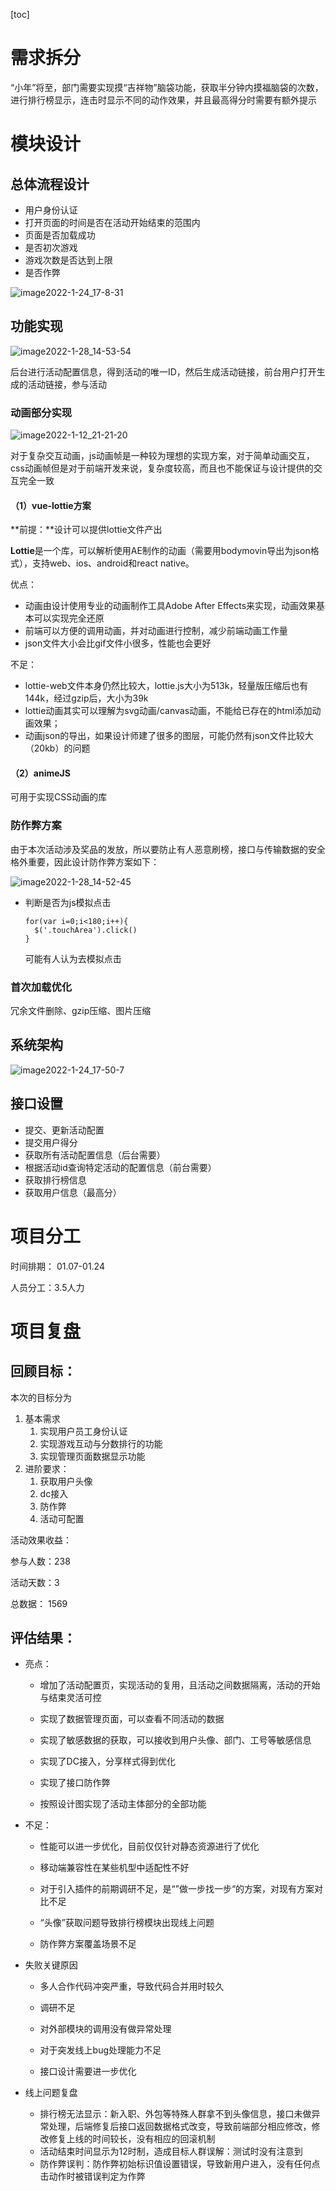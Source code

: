 [toc]

# 需求拆分

“小年”将至，部门需要实现摸“吉祥物”脑袋功能，获取半分钟内摸福脑袋的次数，进行排行榜显示，连击时显示不同的动作效果，并且最高得分时需要有额外提示

# 模块设计

## 总体流程设计

+ 用户身份认证
+ 打开页面的时间是否在活动开始结束的范围内
+ 页面是否加载成功
+ 是否初次游戏
+ 游戏次数是否达到上限
+ 是否作弊

![image2022-1-24_17-8-31](../../img/image2022-1-24_17-8-31.png)

## 功能实现

![image2022-1-28_14-53-54](../../img/image2022-1-28_14-53-54.png)

后台进行活动配置信息，得到活动的唯一ID，然后生成活动链接，前台用户打开生成的活动链接，参与活动

### 动画部分实现

![image2022-1-12_21-21-20](../../img/image2022-1-12_21-21-20.png)

对于复杂交互动画，js动画帧是一种较为理想的实现方案，对于简单动画交互，css动画帧但是对于前端开发来说，复杂度较高，而且也不能保证与设计提供的交互完全一致

#### （1）vue-lottie方案

**前提：**设计可以提供lottie文件产出

**Lottie**是一个库，可以解析使用AE制作的动画（需要用bodymovin导出为json格式），支持web、ios、android和react native。

优点：

- 动画由设计使用专业的动画制作工具Adobe After Effects来实现，动画效果基本可以实现完全还原
- 前端可以方便的调用动画，并对动画进行控制，减少前端动画工作量
- json文件大小会比gif文件小很多，性能也会更好

不足：

- lottie-web文件本身仍然比较大，lottie.js大小为513k，轻量版压缩后也有144k，经过gzip后，大小为39k
- lottie动画其实可以理解为svg动画/canvas动画，不能给已存在的html添加动画效果；
- 动画json的导出，如果设计师建了很多的图层，可能仍然有json文件比较大（20kb）的问题

#### （2）animeJS

可用于实现CSS动画的库

### 防作弊方案

由于本次活动涉及奖品的发放，所以要防止有人恶意刷榜，接口与传输数据的安全格外重要，因此设计防作弊方案如下：

![image2022-1-28_14-52-45](../../img/image2022-1-28_14-52-45.png)

+ 判断是否为js模拟点击

  ```
  for(var i=0;i<180;i++){
    $('.touchArea').click()
  }
  ```

  可能有人认为去模拟点击

### 首次加载优化

冗余文件删除、gzip压缩、图片压缩

## 系统架构

![image2022-1-24_17-50-7](../../img/image2022-1-24_17-50-7.png)

## 接口设置

+ 提交、更新活动配置
+ 提交用户得分
+ 获取所有活动配置信息（后台需要）
+ 根据活动id查询特定活动的配置信息（前台需要）
+ 获取排行榜信息
+ 获取用户信息（最高分）

# 项目分工

时间排期： 01.07-01.24

人员分工：3.5人力

# 项目复盘

## 回顾目标：

本次的目标分为

1. 基本需求
   1. 实现用户员工身份认证
   2. 实现游戏互动与分数排行的功能
   3. 实现管理页面数据显示功能
2. 进阶要求：
   1. 获取用户头像
   2. dc接入
   3. 防作弊
   4. 活动可配置

活动效果收益：

参与人数：238

活动天数：3

总数据： 1569

## 评估结果：

+ 亮点：

  + 增加了活动配置页，实现活动的复用，且活动之间数据隔离，活动的开始与结束灵活可控

  + 实现了数据管理页面，可以查看不同活动的数据

  + 实现了敏感数据的获取，可以接收到用户头像、部门、工号等敏感信息

  + 实现了DC接入，分享样式得到优化

  + 实现了接口防作弊

  + 按照设计图实现了活动主体部分的全部功能
+ 不足：

  + 性能可以进一步优化，目前仅仅针对静态资源进行了优化

  + 移动端兼容性在某些机型中适配性不好

  + 对于引入插件的前期调研不足，是“”做一步找一步“的方案，对现有方案对比不足

  + “头像”获取问题导致排行榜模块出现线上问题

  + 防作弊方案覆盖场景不足
+ 失败关键原因

  + 多人合作代码冲突严重，导致代码合并用时较久

  + 调研不足

  + 对外部模块的调用没有做异常处理

  + 对于突发线上bug处理能力不足

  + 接口设计需要进一步优化
+ 线上问题复盘
  + 排行榜无法显示：新入职、外包等特殊人群拿不到头像信息，接口未做异常处理，后端修复后接口返回数据格式改变，导致前端部分相应修改，修改修复上线的时间较长，没有相应的回滚机制
  + 活动结束时间显示为12时制，造成目标人群误解：测试时没有注意到
  + 防作弊误判：防作弊初始标识值设置错误，导致新用户进入，没有任何点击动作时被错误判定为作弊

